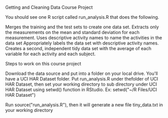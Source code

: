 

Getting and Cleaning Data
Course Project

You should see one R script called run_analysis.R that does the following.

Merges the training and the test sets to create one data set.
Extracts only the measurements on the mean and standard deviation for each measurement.
Uses descriptive activity names to name the activities in the data set
Appropriately labels the data set with descriptive activity names.
Creates a second, independent tidy data set with the average of each variable for each activity and each subject.


Steps to work on this course project

Download the data source and put into a folder on your local drive. You'll have a UCI HAR Dataset folder.
Put run_analysis.R under thefolder of UCI HAR Dataset, then set your working directory to sub directory under UCI HAR Dataset using setwd() function in RStudio. Ex: setwd("~/R Files/UCI HAR Dataset")

Run source("run_analysis.R"), then it will generate a new file tiny_data.txt in your working directory
